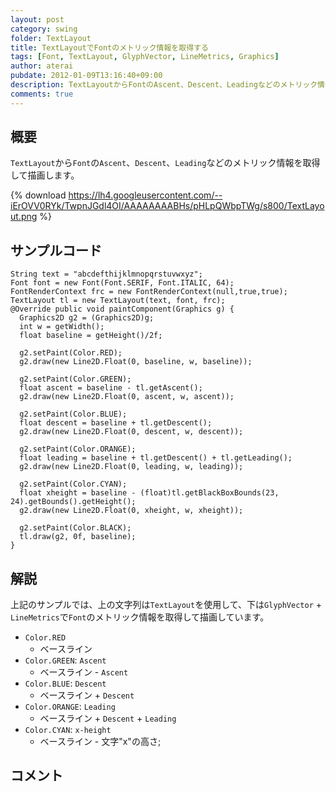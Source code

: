```yaml
---
layout: post
category: swing
folder: TextLayout
title: TextLayoutでFontのメトリック情報を取得する
tags: [Font, TextLayout, GlyphVector, LineMetrics, Graphics]
author: aterai
pubdate: 2012-01-09T13:16:40+09:00
description: TextLayoutからFontのAscent、Descent、Leadingなどのメトリック情報を取得して描画します。
comments: true
---
```

## 概要
`TextLayout`から`Font`の`Ascent`、`Descent`、`Leading`などのメトリック情報を取得して描画します。

{% download https://lh4.googleusercontent.com/--iErOVV0RYk/TwpnJGdl4OI/AAAAAAAABHs/pHLpQWbpTWg/s800/TextLayout.png %}

## サンプルコード
<pre class="prettyprint"><code>String text = "abcdefthijklmnopqrstuvwxyz";
Font font = new Font(Font.SERIF, Font.ITALIC, 64);
FontRenderContext frc = new FontRenderContext(null,true,true);
TextLayout tl = new TextLayout(text, font, frc);
@Override public void paintComponent(Graphics g) {
  Graphics2D g2 = (Graphics2D)g;
  int w = getWidth();
  float baseline = getHeight()/2f;

  g2.setPaint(Color.RED);
  g2.draw(new Line2D.Float(0, baseline, w, baseline));

  g2.setPaint(Color.GREEN);
  float ascent = baseline - tl.getAscent();
  g2.draw(new Line2D.Float(0, ascent, w, ascent));

  g2.setPaint(Color.BLUE);
  float descent = baseline + tl.getDescent();
  g2.draw(new Line2D.Float(0, descent, w, descent));

  g2.setPaint(Color.ORANGE);
  float leading = baseline + tl.getDescent() + tl.getLeading();
  g2.draw(new Line2D.Float(0, leading, w, leading));

  g2.setPaint(Color.CYAN);
  float xheight = baseline - (float)tl.getBlackBoxBounds(23, 24).getBounds().getHeight();
  g2.draw(new Line2D.Float(0, xheight, w, xheight));

  g2.setPaint(Color.BLACK);
  tl.draw(g2, 0f, baseline);
}
</code></pre>

## 解説
上記のサンプルでは、上の文字列は`TextLayout`を使用して、下は`GlyphVector` + `LineMetrics`で`Font`のメトリック情報を取得して描画しています。

- `Color.RED`
    - ベースライン
- `Color.GREEN`: `Ascent`
    - ベースライン - `Ascent`
- `Color.BLUE`: `Descent`
    - ベースライン + `Descent`
- `Color.ORANGE`: `Leading`
    - ベースライン + `Descent` + `Leading`
- `Color.CYAN`: `x-height`
    - ベースライン - 文字"x"の高さ;

<!-- dummy comment line for breaking list -->

## コメント
